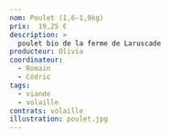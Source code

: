 ```yaml
---
nom: Poulet (1,6-1,9kg)
prix:  19,25 €
description: >
  poulet bio de la ferme de Laruscade
producteur: Olivia
coordinateur: 
  - Romain
  - Cédric
tags: 
  - viande
  - volaille
contrats: volaille
illustration: poulet.jpg   
---
```

